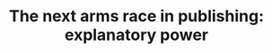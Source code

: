 ---
title: "The next arms race in publishing: explanatory power"
external_url: "https://medium.com/@cantlin/579b381ebe42"
category: writing
---